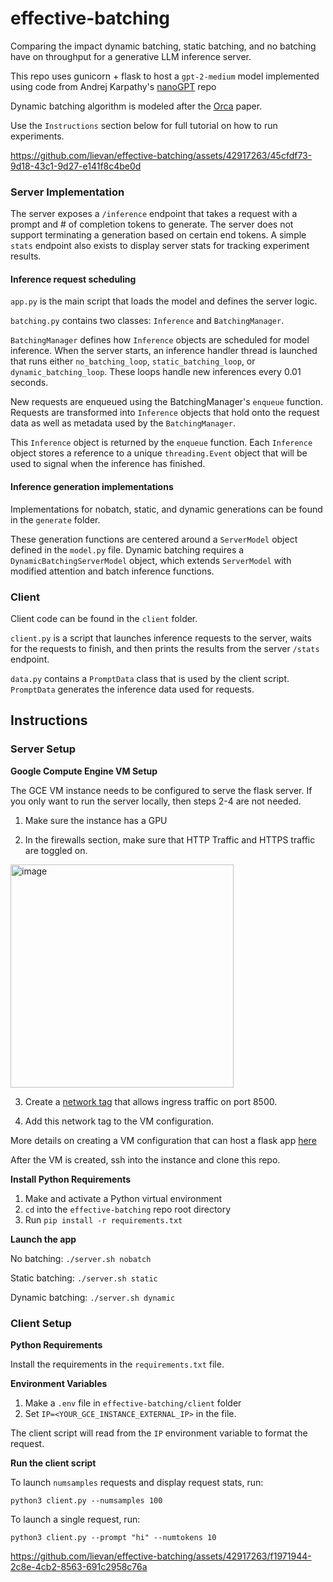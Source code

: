 # effective-batching
Comparing the impact dynamic batching, static batching, and no batching have on throughput for a generative LLM inference server.

This repo uses gunicorn + flask to host a ```gpt-2-medium``` model implemented using code from Andrej Karpathy's [nanoGPT](https://github.com/karpathy/nanoGPT/tree/master) repo

Dynamic batching algorithm is modeled after the [Orca](https://www.usenix.org/conference/osdi22/presentation/yu) paper.

Use the ```Instructions``` section below for full tutorial on how to run experiments.

https://github.com/lievan/effective-batching/assets/42917263/45cfdf73-9d18-43c1-9d27-e141f8c4be0d

### Server Implementation
The server exposes a ```/inference``` endpoint that takes a request with a prompt and # of completion tokens to generate. The server does not support terminating a generation based on certain end tokens. A simple ```stats``` endpoint also exists to display server stats for tracking experiment results.

#### Inference request scheduling

```app.py``` is the main script that loads the model and defines the server logic. 

```batching.py``` contains two classes: ```Inference``` and ```BatchingManager```. 

```BatchingManager``` defines how ```Inference``` objects are scheduled for model inference. When the server starts, an inference handler thread is launched that runs either ```no_batching_loop```, ```static_batching_loop```, or ```dynamic_batching_loop```. These loops handle new inferences every 0.01 seconds.

New requests are enqueued using the BatchingManager's ```enqueue``` function. Requests are transformed into ```Inference``` objects that hold onto the request data as well as metadata used by the ```BatchingManager```. 

This ```Inference``` object is returned by the ```enqueue``` function. Each ```Inference``` object stores a reference to a unique ```threading.Event``` object that will be used to signal when the inference has finished.

#### Inference generation implementations

Implementations for nobatch, static, and dynamic generations can be found in the ```generate``` folder.

These generation functions are centered around a ```ServerModel``` object defined in the ```model.py``` file. Dynamic batching requires a ```DynamicBatchingServerModel``` object, which extends ```ServerModel``` with modified attention and batch inference functions.

### Client
Client code can be found in the ```client``` folder.

```client.py``` is a script that launches inference requests to the server, waits for the requests to finish, and then prints the results from the server ```/stats``` endpoint.

```data.py``` contains a ```PromptData``` class that is used by the client script. ```PromptData``` generates the inference data used for requests.

## Instructions

### Server Setup

**Google Compute Engine VM Setup**

The GCE VM instance needs to be configured to serve the flask server. If you only want to run the server locally, then steps 2-4 are not needed.

1. Make sure the instance has a GPU

2. In the firewalls section, make sure that HTTP Traffic and HTTPS traffic are toggled on.

<img width="357" alt="image" src="https://github.com/lievan/effective-batching/assets/42917263/dfc9797d-9c9b-4d64-87d4-5592953d948e">

3. Create a [network tag](https://cloud.google.com/vpc/docs/add-remove-network-tags) that allows ingress traffic on port 8500.

5. Add this network tag to the VM configuration.

More details on creating a VM configuration that can host a flask app [here](https://www.section.io/engineering-education/deploy-flask-to-gce/)

After the VM is created, ssh into the instance and clone this repo.

**Install Python Requirements**

1. Make and activate a Python virtual environment
2. ```cd``` into the ```effective-batching``` repo root directory
3. Run ```pip install -r requirements.txt```

**Launch the app**

No batching:
```./server.sh nobatch```

Static batching:
```./server.sh static```

Dynamic batching:
```./server.sh dynamic```

### Client Setup

**Python Requirements**

Install the requirements in the ```requirements.txt``` file.

**Environment Variables**

1. Make a ```.env``` file in ```effective-batching/client``` folder
2. Set ```IP=<YOUR_GCE_INSTANCE_EXTERNAL_IP>``` in the file.

The client script will read from the ```IP``` environment variable to format the request.


**Run the client script**

To launch ```numsamples``` requests and display request stats, run:

```python3 client.py --numsamples 100```


To launch a single request, run:

```python3 client.py --prompt "hi" --numtokens 10```


https://github.com/lievan/effective-batching/assets/42917263/f1971944-2c8e-4cb2-8563-691c2958c76a

